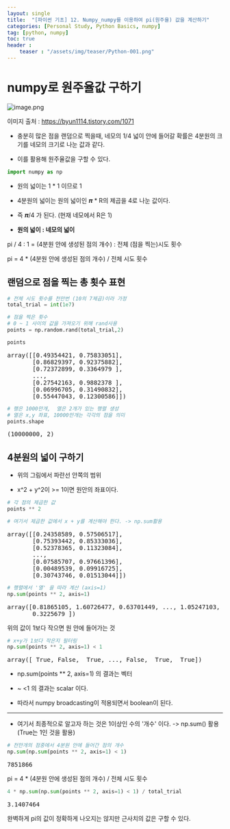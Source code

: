 ```yaml
---
layout: single
title:  "[파이썬 기초] 12. Numpy_numpy를 이용하여 pi(원주율) 값을 계산하기"
categories: [Personal Study, Python Basics, numpy]
tag: [python, numpy]
toc: true
header :
    teaser : "/assets/img/teaser/Python-001.png"
---
```


<head>
  <style>
    table.dataframe {
      white-space: normal;
      width: 100%;
      height: 240px;
      display: block;
      overflow: auto;
      font-family: Arial, sans-serif;
      font-size: 0.9rem;
      line-height: 20px;
      text-align: center;
      border: 0px !important;
    }

    table.dataframe th {
      text-align: center;
      font-weight: bold;
      padding: 8px;
    }

    table.dataframe td {
      text-align: center;
      padding: 8px;
    }

    table.dataframe tr:hover {
      background: #b8d1f3; 
    }

    .output_prompt {
      overflow: auto;
      font-size: 0.9rem;
      line-height: 1.45;
      border-radius: 0.3rem;
      -webkit-overflow-scrolling: touch;
      padding: 0.8rem;
      margin-top: 0;
      margin-bottom: 15px;
      font: 1rem Consolas, "Liberation Mono", Menlo, Courier, monospace;
      color: $code-text-color;
      border: solid 1px $border-color;
      border-radius: 0.3rem;
      word-break: normal;
      white-space: pre;
    }

  .dataframe tbody tr th:only-of-type {
      vertical-align: middle;
  }

  .dataframe tbody tr th {
      vertical-align: top;
  }

  .dataframe thead th {
      text-align: center !important;
      padding: 8px;
  }

  .page__content p {
      margin: 0 0 0px !important;
  }

  .page__content p > strong {
    font-size: 0.8rem !important;
  }

  </style>
</head>


# numpy로 원주율값 구하기



![image.png](attachment:image.png)

이미지 출처 : https://byun1114.tistory.com/1071



- 충분히 많은 점을 랜덤으로 찍을때, 네모의 1/4 넓이 안에 들어갈 확률은 4분원의 크기를 네모의 크기로 나눈 값과 같다.

- 이를 활용해 원주율값을 구할 수 있다.



```python
import numpy as np
```

- 원의 넓이는 1 * 1 이므로 1

- 4분원의 넓이는 원의 넓이인 𝝅 * R의 제곱을 4로 나눈 값이다.

- 즉 𝝅/4 가 된다.  (현재 네모에서 R은 1)


- **원의 넓이 : 네모의 넓이**





pi / 4 : 1 = (4분원 안에 생성된 점의 개수) : 전체 (점을 찍는)시도 횟수


pi = 4 * (4분원 안에 생성된 점의 개수) / 전체 시도 횟수


## 랜덤으로 점을 찍는 총 횟수 표현



```python
# 전체 시도 횟수를 천만번 (10의 7제곱)이라 가정
total_trial = int(1e7)

# 점을 찍은 횟수
# 0 ~ 1 사이의 값을 가져오기 위해 rand사용
points = np.random.rand(total_trial,2)

points
```

<pre>
array([[0.49354421, 0.75833051],
       [0.86829397, 0.92375882],
       [0.72372899, 0.3364979 ],
       ...,
       [0.27542163, 0.9882378 ],
       [0.06996705, 0.31490832],
       [0.55447043, 0.12300586]])
</pre>

```python
# 행은 1000만개,  열은 2개가 있는 행렬 생성
# 열은 x,y 좌표, 10000만개는 각각의 점을 의미
points.shape
```

<pre>
(10000000, 2)
</pre>
## 4분원의 넓이 구하기



- 위의 그림에서 파란선 안쪽의 범위

- x^2 + y^2이 >= 1이면 원안의 좌표이다.



```python
# 각 점의 제곱한 값
points ** 2

# 여기서 제곱한 값에서 x + y를 계산해야 한다. -> np.sum활용 
```

<pre>
array([[0.24358589, 0.57506517],
       [0.75393442, 0.85333036],
       [0.52378365, 0.11323084],
       ...,
       [0.07585707, 0.97661396],
       [0.00489539, 0.09916725],
       [0.30743746, 0.01513044]])
</pre>

```python
# 행렬에서 '열' 을 따라 계산 (axis=1)
np.sum(points ** 2, axis=1)
```

<pre>
array([0.81865105, 1.60726477, 0.63701449, ..., 1.05247103, 0.10406264,
       0.3225679 ])
</pre>
위의 값이 1보다 작으면 원 안에 들어가는 것



```python
# x+y가 1보다 작은지 필터링
np.sum(points ** 2, axis=1) < 1
```

<pre>
array([ True, False,  True, ..., False,  True,  True])
</pre>
- np.sum(points ** 2, axis=1) 의 결과는 벡터

- ~ <1 의 결과는 scalar 이다. 

- 따라서 numpy broadcasting이 적용되면서 boolean이 된다.

---

- 여기서 최종적으로 알고자 하는 것은 1이상인 수의 '개수' 이다. -> np.sum() 활용 (True는 1인 것을 활용)



```python
# 천만개의 점중에서 4분원 안에 들어간 점의 개수
np.sum(np.sum(points ** 2, axis=1) < 1)
```

<pre>
7851866
</pre>
pi = 4 * (4분원 안에 생성된 점의 개수) / 전체 시도 횟수



```python
4 * np.sum(np.sum(points ** 2, axis=1) < 1) / total_trial
```

<pre>
3.1407464
</pre>
완벽하게 pi의 값이 정확하게 나오지는 않지만 근사치의 값은 구할 수 있다.

